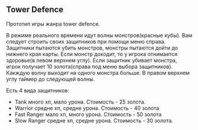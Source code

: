 ## Tower Defence

Прототип игры жанра tower defence.

В режиме реального времени идут волны монстров(красные кубы). Вам следует строить своих защитников при помощи меню справа. Защитники пытаются убить монстров, монстры пытаются дойти до нижнего края карты. Если монстр доходит, то у игрока отнимается здоровье(в левом верхнем углу). Если защитник убивает монстра, игрок получает 10 золота(справа под меню выбора защитников).
Какждую волну выходит на одного монстра больше. В правом верхнем углу таймер до следующей волны.

Есть 4 вида защитников:
- Tank много хп, мало урона. Стоимость - 25 золота.
- Warrior средне хп, средне урона. Стоимость - 40 золота
- Fast Ranger мало хп, много урона. Стоимость - 50 золота
- Slow Ranger средне хп, средне урона. Стоимость - 30 золота.

